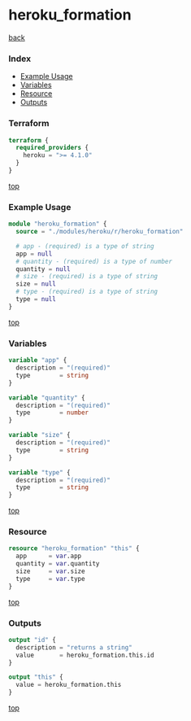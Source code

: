 # heroku_formation

[back](../heroku.md)

### Index

- [Example Usage](#example-usage)
- [Variables](#variables)
- [Resource](#resource)
- [Outputs](#outputs)

### Terraform

```terraform
terraform {
  required_providers {
    heroku = ">= 4.1.0"
  }
}
```

[top](#index)

### Example Usage

```terraform
module "heroku_formation" {
  source = "./modules/heroku/r/heroku_formation"

  # app - (required) is a type of string
  app = null
  # quantity - (required) is a type of number
  quantity = null
  # size - (required) is a type of string
  size = null
  # type - (required) is a type of string
  type = null
}
```

[top](#index)

### Variables

```terraform
variable "app" {
  description = "(required)"
  type        = string
}

variable "quantity" {
  description = "(required)"
  type        = number
}

variable "size" {
  description = "(required)"
  type        = string
}

variable "type" {
  description = "(required)"
  type        = string
}
```

[top](#index)

### Resource

```terraform
resource "heroku_formation" "this" {
  app      = var.app
  quantity = var.quantity
  size     = var.size
  type     = var.type
}
```

[top](#index)

### Outputs

```terraform
output "id" {
  description = "returns a string"
  value       = heroku_formation.this.id
}

output "this" {
  value = heroku_formation.this
}
```

[top](#index)